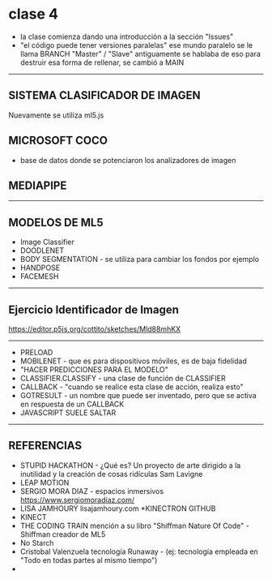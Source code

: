 # clase 4
* la clase comienza dando una introducción a la sección "Issues"
* "el código puede tener versiones paralelas" ese mundo paralelo se le llama BRANCH
"Master" / "Slave" antiguamente se hablaba de eso para destruir esa forma de rellenar, se cambió a MAIN

* * * 
## SISTEMA CLASIFICADOR DE IMAGEN
Nuevamente se utiliza ml5.js
## MICROSOFT COCO
- base de datos donde se potenciaron los analizadores de imagen
## MEDIAPIPE

* * * 
## MODELOS DE ML5 
* Image Classifier
* DOODLENET
* BODY SEGMENTATION - se utiliza para cambiar los fondos por ejemplo
* HANDPOSE
* FACEMESH


* * * 
## Ejercicio Identificador de Imagen
https://editor.p5js.org/cottito/sketches/Mld88mhKX

* * *
* PRELOAD
* MOBILENET - que es para dispositivos móviles, es de baja fidelidad
* "HACER PREDICCIONES PARA EL MODELO"
* CLASSIFIER.CLASSIFY - una clase de función de CLASSIFIER
* CALLBACK - "cuando se realice esta clase de acción, realiza esto"
* GOTRESULT - un nombre que puede ser inventado, pero que se activa en respuesta de un CALLBACK 
* JAVASCRIPT SUELE SALTAR

* * * 
## REFERENCIAS
* STUPID HACKATHON - ¿Qué es? Un proyecto de arte dirigido a la inutilidad y la creación de cosas ridículas 
Sam Lavigne
* LEAP MOTION
* SERGIO MORA DIAZ - espacios inmersivos
https://www.sergiomoradiaz.com/
* LISA JAMHOURY
lisajamhoury.com
*KINECTRON GITHUB
* KINECT
* THE CODING TRAIN
mención a su libro "Shiffman Nature Of Code" - Shiffman creador de ML5 
* No Starch
* Cristobal Valenzuela
tecnología Runaway - (ej: tecnología empleada en "Todo en todas partes al mismo tiempo")
* 
